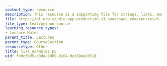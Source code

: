 ```yaml
---
content_type: resource
description: This resource is a supporting file for strings, lists, and list comprehensions.
file: https://ol-ocw-studio-app-production.s3.amazonaws.com/courses/6-189-a-gentle-introduction-to-programming-using-python-january-iap-2011/f0bcfbd5d8da6d099164de289ae20510_list_examples.py
file_type: text/python-source
learning_resource_types:
- Lecture Notes
parent_title: Lectures
parent_type: CourseSection
resourcetype: Other
title: list_examples.py
uid: f0bcfbd5-d8da-6d09-9164-de289ae20510
---
```

